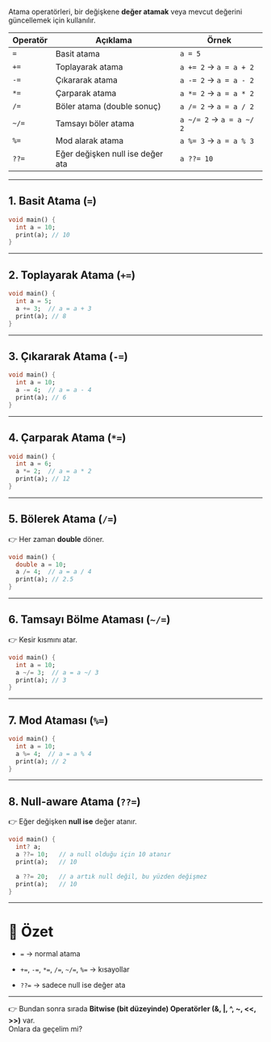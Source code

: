 
Atama operatörleri, bir değişkene **değer atamak** veya mevcut değerini güncellemek için kullanılır.

|Operatör|Açıklama|Örnek|
|---|---|---|
|`=`|Basit atama|`a = 5`|
|`+=`|Toplayarak atama|`a += 2` → `a = a + 2`|
|`-=`|Çıkararak atama|`a -= 2` → `a = a - 2`|
|`*=`|Çarparak atama|`a *= 2` → `a = a * 2`|
|`/=`|Böler atama (double sonuç)|`a /= 2` → `a = a / 2`|
|`~/=`|Tamsayı böler atama|`a ~/= 2` → `a = a ~/ 2`|
|`%=`|Mod alarak atama|`a %= 3` → `a = a % 3`|
|`??=`|Eğer değişken null ise değer ata|`a ??= 10`|

---

## 1. Basit Atama (`=`)

```dart
void main() {
  int a = 10;
  print(a); // 10
}
```

---

## 2. Toplayarak Atama (`+=`)

```dart
void main() {
  int a = 5;
  a += 3;  // a = a + 3
  print(a); // 8
}
```

---

## 3. Çıkararak Atama (`-=`)

```dart
void main() {
  int a = 10;
  a -= 4;  // a = a - 4
  print(a); // 6
}
```

---

## 4. Çarparak Atama (`*=`)

```dart
void main() {
  int a = 6;
  a *= 2;  // a = a * 2
  print(a); // 12
}
```

---

## 5. Bölerek Atama (`/=`)

👉 Her zaman **double** döner.

```dart
void main() {
  double a = 10;
  a /= 4;  // a = a / 4
  print(a); // 2.5
}
```

---

## 6. Tamsayı Bölme Ataması (`~/=`)

👉 Kesir kısmını atar.

```dart
void main() {
  int a = 10;
  a ~/= 3;  // a = a ~/ 3
  print(a); // 3
}
```

---

## 7. Mod Ataması (`%=`)

```dart
void main() {
  int a = 10;
  a %= 4;  // a = a % 4
  print(a); // 2
}
```

---

## 8. Null-aware Atama (`??=`)

👉 Eğer değişken **null ise** değer atanır.

```dart
void main() {
  int? a;
  a ??= 10;   // a null olduğu için 10 atanır
  print(a);   // 10

  a ??= 20;   // a artık null değil, bu yüzden değişmez
  print(a);   // 10
}
```

---

# 🎯 Özet

- `=` → normal atama
    
- `+=`, `-=`, `*=`, `/=`, `~/=`, `%=` → kısayollar
    
- `??=` → sadece null ise değer ata
    

---

👉 Bundan sonra sırada **Bitwise (bit düzeyinde) Operatörler (&, |, ^, ~, <<, >>)** var.  
Onlara da geçelim mi?